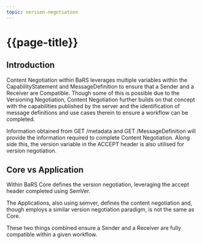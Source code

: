 ```yaml
---
topic: version-negotiation
---
```

# {{page-title}}

## Introduction

Content Negotiation within BaRS leverages multiple variables within the CapabilityStatement and MessageDefinition to ensure that a Sender and a Receiver are Compatible. Though some of this is possible due to the Versioning Negotiation, Content Negotiation further builds on that concept with the capabilities published by the server and the identification of message definitions and use cases therein to ensure a workflow can be completed. 

Information obtained from GET /metadata and GET /MessageDefinition will provide the information required to complete Content Negotiation. Along side this, the version variable in the ACCEPT header is also utilised for version negotiation.

## Core vs Application
Within BaRS Core defines the version negotiation, leveraging the accept header completed using SemVer.

The Applications, also using semver, defines the content negotiation and, though employs a similar version negotiation paradigm, is not the same as Core.

These two things combined ensure a Sender and a Receiver are fully compatible within a given workflow.


